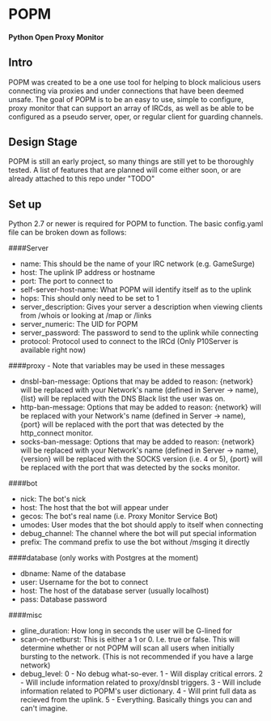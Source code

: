 # POPM
#### Python Open Proxy Monitor

Intro
---
POPM was created to be a one use tool for helping to block malicious users connecting via proxies and under connections that have been deemed unsafe. The goal of POPM is to be an easy to use, simple to configure, proxy monitor that can support an array of IRCds, as well as be able to be configured as a pseudo server, oper, or regular client for guarding channels.

Design Stage
---
POPM is still an early project, so many things are still yet to be thoroughly tested. A list of features that are planned will come either soon, or are already attached to this repo under "TODO"

Set up
---
Python 2.7 or newer is required for POPM to function.
The basic config.yaml file can be broken down as follows:

####Server
* name: This should be the name of your IRC network (e.g. GameSurge)
* host: The uplink IP address or hostname
* port: The port to connect to
* self-server-host-name: What POPM will identify itself as to the uplink
* hops: This should only need to be set to 1
* server_description: Gives your server a description when viewing clients from /whois or looking at /map or /links
* server_numeric: The UID for POPM
* server_password: The password to send to the uplink while connecting
* protocol: Protocol used to connect to the IRCd (Only P10Server is available right now)

####proxy - Note that variables may be used in these messages
* dnsbl-ban-message: Options that may be added to reason: {network} will be replaced with your Network's name (defined in Server -> name), {list} will be replaced with the DNS Black list the user was on.
* http-ban-message: Options that may be added to reason: {network} will be replaced with your Network's name (defined in Server -> name), {port} will be replaced with the port that was detected by the http_connect monitor.
* socks-ban-message: Options that may be added to reason: {network} will be replaced with your Network's name (defined in Server -> name), {version} will be replaced with the SOCKS version (i.e. 4 or 5), {port} will be replaced with the port that was detected by the socks monitor.

####bot
* nick: The bot's nick
* host: The host that the bot will appear under
* gecos: The bot's real name (i.e. Proxy Monitor Service Bot)
* umodes: User modes that the bot should apply to itself when connecting
* debug_channel: The channel where the bot will put special information
* prefix: The command prefix to use the bot without /msging it directly

####database (only works with Postgres at the moment)
* dbname: Name of the database
* user: Username for the bot to connect
* host: The host of the database server (usually localhost)
* pass: Database password

####misc
* gline_duration: How long in seconds the user will be G-lined for
* scan-on-netburst: This is either a 1 or 0. I.e. true or false. This will determine whether or not POPM will scan all users when initially bursting to the network. (This is not recommended if you have a large network)
* debug_level: 0 - No debug what-so-ever. 1 - Will display critical errors. 2 - Will include information related to proxy/dnsbl triggers. 3 - Will include information related to POPM's user dictionary. 4 - Will print full data as recieved from the uplink. 5 - Everything. Basically things you can and can't imagine.